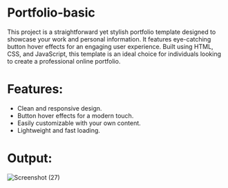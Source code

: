 # Portfolio-basic
This project is a straightforward yet stylish portfolio template designed to showcase your work and personal information. It features eye-catching button hover effects for an engaging user experience. Built using HTML, CSS, and JavaScript, this template is an ideal choice for individuals looking to create a professional online portfolio.
# Features:
* Clean and responsive design.
* Button hover effects for a modern touch.
* Easily customizable with your own content.
* Lightweight and fast loading.
# Output: 
![Screenshot (27)](https://github.com/Siddharthpratapsingh1/Portfolio-basic/assets/137768499/232890a0-a6f6-424b-ac86-1080b63a762d)
